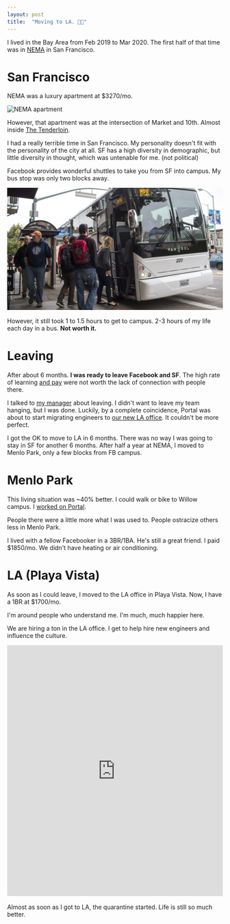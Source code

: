 ```yaml
---
layout: post
title:  "Moving to LA. 💫😇"
---
```


I lived in the Bay Area from Feb 2019 to Mar 2020. The first half of that time was in [NEMA](https://www.rentnema.com/) in San Francisco.

# San Francisco
NEMA was a luxury apartment at $3270/mo.

![NEMA apartment](/img/sf/apt.jpg)

However, that apartment was at the intersection of Market and 10th. Almost inside [The Tenderloin](https://www.nytimes.com/2018/10/08/us/san-francisco-dirtiest-street-london-breed.html).

I had a really terrible time in San Francisco. My personality doesn't fit with the personality of the city at all. SF has a high diversity in demographic, but little diversity in thought, which was untenable for me. (not political)

Facebook provides wonderful shuttles to take you from SF into campus. My bus stop was only two blocks away.

![FB shuttle](/img/sf/shuttle.jpg)

However, it still took 1 to 1.5 hours to get to campus. 2-3 hours of my life each day in a bus. **Not worth it.**

# Leaving
After about 6 months. **I was ready to leave Facebook and SF**. The high rate of learning [and pay](http://huntermonk.com/2019/02/13/interviewing-part-4.html) were not worth the lack of connection with people there.

I talked to [my manager](https://www.linkedin.com/in/sergiizhuk/) about leaving. I didn't want to leave my team hanging, but I was done. Luckily, by a complete coincidence, Portal was about to start migrating engineers to [our new LA office](https://la.curbed.com/2019/1/3/18166039/facebook-playa-vista-office-space-brickyard). It couldn't be more perfect.

I got the OK to move to LA in 6 months. There was no way I was going to stay in SF for another 6 months. After half a year at NEMA, I moved to Menlo Park, only a few blocks from FB campus.

# Menlo Park

This living situation was ~40% better. I could walk or bike to Willow campus. I [worked on Portal](https://portal.facebook.com/).

People there were a little more what I was used to. People ostracize others less in Menlo Park.

I lived with a fellow Facebooker in a 3BR/1BA. He's still a great friend. I paid $1850/mo. We didn't have heating or air conditioning.

# LA (Playa Vista)

As soon as I could leave, I moved to the LA office in Playa Vista. Now, I have a 1BR at $1700/mo. 

I'm around people who understand me. I'm much, much happier here.

We are hiring a ton in the LA office. I get to help hire new engineers and influence the culture.

<iframe src="https://www.linkedin.com/embed/feed/update/urn:li:share:6639213800438530049" height="585" width="504" frameborder="0" allowfullscreen="" title="Embedded post"></iframe>

Almost as soon as I got to LA, the quarantine started. Life is still so much better.

